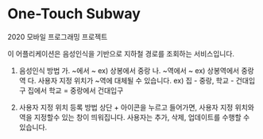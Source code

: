 # One-Touch Subway
2020 모바일 프로그래밍 프로젝트

이 어플리케이션은 음성인식을 기반으로 지하철 경로를 조회하는 서비스입니다.

1. 음성인식 방법
  가. ~에서 ~
    ex) 상봉에서 중랑
  나. ~역에서 ~
    ex) 상봉역에서 중랑역
  다. 사용자 지정 위치가 ~역에 대체될 수 있습니다.
    ex) 집 - 중랑, 학교 - 건대입구
        집에서 학교 = 중랑에서 건대입구
        
2. 사용자 지정 위치 등록 방법
  상단 + 아이콘을 누르고 들어가면, 사용자 지정 위치와 역을 지정할수 있는 창이 띄워집니다.
  사용자는 추가, 삭제, 업데이트를 수행할 수 있습니다.
